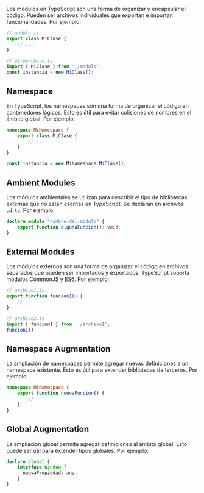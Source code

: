 Los módulos en TypeScript son una forma de organizar y encapsular el código. Pueden ser archivos individuales que exportan e importan funcionalidades. Por ejemplo:

```ts
// modulo.ts
export class MiClase {
    // ...
}

// otroArchivo.ts
import { MiClase } from './modulo';
const instancia = new MiClase();
```

## Namespace
En TypeScript, los namespaces son una forma de organizar el código en contenedores lógicos. Esto es útil para evitar colisiones de nombres en el ámbito global. Por ejemplo:

```ts
namespace MiNamespace {
    export class MiClase {
        // ...
    }
}

const instancia = new MiNamespace.MiClase();
```

## Ambient Modules
Los módulos ambientales se utilizan para describir el tipo de bibliotecas externas que no están escritas en TypeScript. Se declaran en archivos `.d.ts`. Por ejemplo:

```ts
declare module "nombre-del-modulo" {
    export function algunaFuncion(): void;
}
```

## External Modules
Los módulos externos son una forma de organizar el código en archivos separados que pueden ser importados y exportados. TypeScript soporta módulos CommonJS y ES6. Por ejemplo:

```ts
// archivo1.ts
export function funcion1() {
    // ...
}

// archivo2.ts
import { funcion1 } from './archivo1';
funcion1();
```

## Namespace Augmentation
La ampliación de namespaces permite agregar nuevas definiciones a un namespace existente. Esto es útil para extender bibliotecas de terceros. Por ejemplo:

```ts
namespace MiNamespace {
    export function nuevaFuncion() {
        // ...
    }
}
```


## Global Augmentation
La ampliación global permite agregar definiciones al ámbito global. Esto puede ser útil para extender tipos globales. Por ejemplo:

```ts
declare global {
    interface Window {
      nuevaPropiedad: any;
    }
}
```


